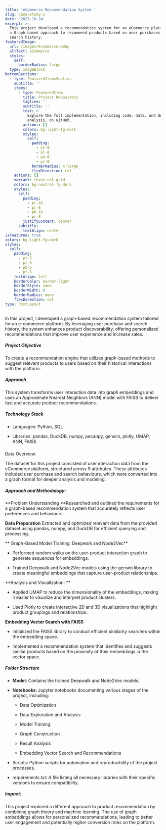 ```yaml
---
title: 'eCommerce Recommendation System '
slug: case-study-1
date: '2023-10-24'
excerpt: >-
  This project developed a recommendation system for an eCommerce platform using
  a Graph-based approach to recommend products based on user purchases and
  search history. 
featuredImage:
  url: /images/Ecommerce.webp
  altText: eCommerce
  styles:
    self:
      borderRadius: large
  type: ImageBlock
bottomSections:
  - type: FeaturedItemsSection
    subtitle: ''
    items:
      - type: FeaturedItem
        title: Project Repository
        tagline: ''
        subtitle: ''
        text: >
          Explore the full implementation, including code, data, and detailed
          analysis, on GitHub.
        actions: []
        colors: bg-light-fg-dark
        styles:
          self:
            padding:
              - pt-8
              - pl-8
              - pb-8
              - pr-8
            borderRadius: x-large
            flexDirection: col
    actions: []
    variant: three-col-grid
    colors: bg-neutral-fg-dark
    styles:
      self:
        padding:
          - pt-16
          - pl-8
          - pb-16
          - pr-8
        justifyContent: center
      subtitle:
        textAlign: center
isFeatured: true
colors: bg-light-fg-dark
styles:
  self:
    padding:
      - pt-5
      - pl-5
      - pb-5
      - pr-5
    textAlign: left
    borderColor: border-light
    borderStyle: none
    borderWidth: 0
    borderRadius: none
    flexDirection: col
type: PostLayout
---
```

In this project, I developed a graph-based recommendation system tailored for an e-commerce platform. By leveraging user purchase and search history, the system enhances product discoverability, offering personalized recommendations that improve user experience and increase sales.

##### Project Objective

To create a recommendation engine that utilizes graph-based methods to suggest relevant products to users based on their historical interactions with the platform.

##### Approach

This system transforms user interaction data into graph embeddings and uses an Approximate Nearest Neighbors (ANN) model with FAISS to deliver fast and accurate product recommendations.

##### Technology Stack

*   Languages: Python, SQL

*   Libraries: pandas, DuckDB, numpy, pecanpy, gensim, plotly, UMAP, ANN, FAISS

#####

Data Overview:

The dataset for this project consisted of user interaction data from the eCommerce platform, structured across 9 attributes. These attributes included user purchase and search behaviours, which were converted into a graph format for deeper analysis and modeling.

##### Approach and Methodology:

\*\*Problem Understanding
\*\*Researched and outlined the requirements for a graph-based recommendation system that accurately reflects user preferences and behaviours.

**Data Preparation**
Extracted and optimized relevant data from the provided dataset using pandas, numpy, and DuckDB for efficient querying and processing.

\*\*
Graph-Based Model Training: Deepwalk and Node2Vec\*\*

*   Performed random walks on the user-product interaction graph to generate sequences for embeddings.

*   Trained Deepwalk and Node2Vec models using the gensim library to create meaningful embeddings that capture user-product relationships.

\*\*Analysis and Visualization:
\*\*

*   Applied UMAP to reduce the dimensionality of the embeddings, making it easier to visualize and interpret product clusters.

*   Used Plotly to create interactive 2D and 3D visualizations that highlight product groupings and relationships.

**Embedding Vector Search with FAISS**

*   Initialized the FAISS library to conduct efficient similarity searches within the embedding space.

*   Implemented a recommendation system that identifies and suggests similar products based on the proximity of their embeddings in the vector space.

##### Folder Structure

*   **Model**: Contains the trained Deepwalk and Node2Vec models.

*   **Notebooks**: Jupyter notebooks documenting various stages of the project, including:

    *   Data Optimization

    *   Data Exploration and Analysis

    *   Model Training

    *   Graph Construction

    *   Result Analysis

    *   Embedding Vector Search and Recommendations

<!---->

*   Scripts: Python scripts for automation and reproducibility of the project processes.

*   requirements.txt: A file listing all necessary libraries with their specific versions to ensure compatibility.

##### Impact:

This project explored a different approach to product recommendation by combining graph theory and machine learning. The use of graph embeddings allows for personalized recommendations, leading to better user engagement and potentially higher conversion rates on the platform.
